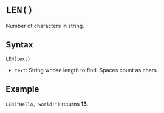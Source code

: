 # `LEN()`

Number of characters in string.

## Syntax

```excel
LEN(text)
```

* `text`: String whose length to find. Spaces count as chars.

## Example

`LEN("Hello, world!")` returns **13**.
